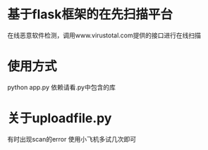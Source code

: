 # 基于flask框架的在先扫描平台
在线恶意软件检测，调用www.virustotal.com提供的接口进行在线扫描

# 使用方式
python app.py
依赖请看.py中包含的库

# 关于uploadfile.py
有时出现scan的error
使用小飞机多试几次即可
